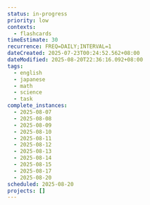 ```yaml
---
status: in-progress
priority: low
contexts:
  - flashcards
timeEstimate: 30
recurrence: FREQ=DAILY;INTERVAL=1
dateCreated: 2025-07-23T00:24:52.562+08:00
dateModified: 2025-08-20T22:36:16.092+08:00
tags:
  - english
  - japanese
  - math
  - science
  - task
complete_instances:
  - 2025-08-07
  - 2025-08-08
  - 2025-08-09
  - 2025-08-10
  - 2025-08-11
  - 2025-08-12
  - 2025-08-13
  - 2025-08-14
  - 2025-08-15
  - 2025-08-17
  - 2025-08-20
scheduled: 2025-08-20
projects: []
---
```


